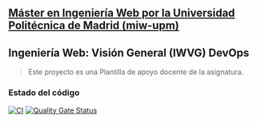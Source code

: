 ## [Máster en Ingeniería Web por la Universidad Politécnica de Madrid (miw-upm)](http://miw.etsisi.upm.es)
## Ingeniería Web: Visión General (IWVG) DevOps
> Este proyecto es una Plantilla de apoyo docente de la asignatura.

### Estado del código
[![CI](https://github.com/unmandao/iwvg-devops-bausela-david/actions/workflows/ci.yml/badge.svg?branch=develop)](https://github.com/unmandao/iwvg-devops-bausela-david/actions/workflows/ci.yml)
[![Quality Gate Status](https://sonarcloud.io/api/project_badges/measure?project=unmandao_iwvg-devops-bausela-david&metric=alert_status)](https://sonarcloud.io/summary/new_code?id=unmandao_iwvg-devops-bausela-david)